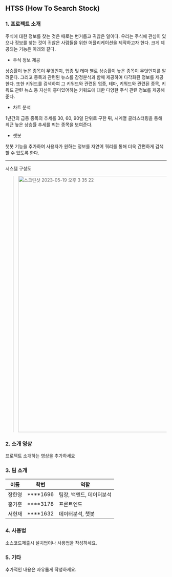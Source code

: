 ## HTSS (How To Search Stock)

### 1. 프로젝트 소개

주식에 대한 정보를 찾는 것은 때로는 번거롭고 귀찮은 일이다. 우리는 주식에 관심이 있으나 정보를 찾는 것이 귀찮은 사람들을 위한 어플리케이션을 제작하고자 한다. 크게 제공되는 기능은 아래와 같다.

- 주식 정보 제공

상승률이 높은 종목이 무엇인지, 업종 및 테마 별로 상승률이 높은 종목이 무엇인지를 알려준다. 그리고 종목과 관련된 뉴스를 감정분석과 함께 제공하여 다각화된 정보를 제공한다. 또한 키워드를 검색하여 그 키워드와 관련된 업종, 테마, 키워드와 관련된 종목, 키워드 관련 뉴스 등 자신이 흥미있어하는 키워드에 대한 다양한 주식 관련 정보를 제공해준다.  

- 차트 분석

1년간의 급등 종목의 추세를 30, 60, 90일 단위로 구한 뒤, 시계열 클러스터링을 통해 최근 높은 상승률 추세를 띄는 종목을 보여준다.

- 챗봇

챗봇 기능을 추가하여 사용자가 원하는 정보를 자연어 쿼리를 통해 더욱 간편하게 검색할 수 있도록 한다.

---

시스템 구성도 

> <img alt="스크린샷 2023-05-19 오후 3 35 22" width="800" src="https://user-images.githubusercontent.com/28581494/239457383-abf7b783-5aea-41a7-a2d6-0063d069528e.png">



### 2. 소개 영상

프로젝트 소개하는 영상을 추가하세요

### 3. 팀 소개

| 이름 | 학번 | 역할 |
| --- | --- | --- |
| 장한영 | ****1696 | 팀장, 백엔드, 데이터분석 |
| 홍기훈 | ****3178 | 프론트엔드  |
| 서현재 | ****1632 | 데이터분석, 챗봇 |

### 4. 사용법

소스코드제출시 설치법이나 사용법을 작성하세요.

### 5. 기타

추가적인 내용은 자유롭게 작성하세요.
